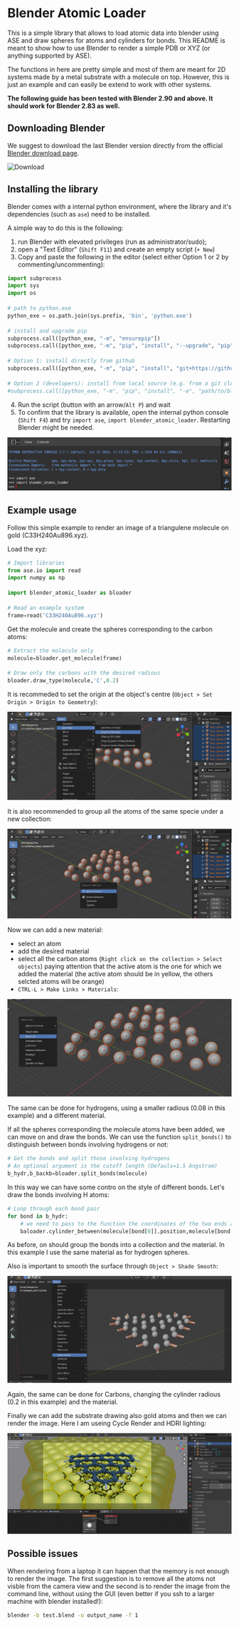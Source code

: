 # Blender Atomic Loader

This is a simple library that allows to load atomic data into blender using ASE and draw spheres for atoms and cylinders for bonds. This README is meant to show how to use Blender to render a simple PDB or XYZ (or anything supported by ASE). 

The functions in here are pretty simple and most of them are meant for 2D systems made by a metal substrate with a molecule on top. However, this is just an example and can easily be extend to work with other systems.

**The following guide has been tested with Blender 2.90 and above. It should work for Blender 2.83 as well.**

## Downloading Blender

We suggest to download the last Blender version directly from the official [Blender download page](https://www.blender.org/download/).

![Download](.imgs_readme/downlad_blender.png)

## Installing the library

Blender comes with a internal python environment, where the library and it's dependencies (such as `ase`) need to be installed.

A simple way to do this is the following:

1) run Blender with elevated privileges (run as administrator/sudo);
2) open a "Text Editor" (`Shift F11`) and create an empty script (`+ New`)
3) Copy and paste the following in the editor (select either Option 1 or 2 by commenting/uncommenting):
```python
import subprocess
import sys
import os

# path to python.exe
python_exe = os.path.join(sys.prefix, 'bin', 'python.exe')

# install and upgrade pip
subprocess.call([python_exe, "-m", "ensurepip"])
subprocess.call([python_exe, "-m", "pip", "install", "--upgrade", "pip"])

# Option 1: install directly from github
subprocess.call([python_exe, "-m", "pip", "install", "git+https://github.com/nanotech-empa/blender-atomic-loader.git#egg=blender-atomic-loader"])

# Option 2 (developers): install from local source (e.g. from a git clone)
#subprocess.call([python_exe, "-m", "pip", "install", "-e", "path/to/blender-atomic-loader"])
```
4) Run the script (button with an arrow/`Alt P`) and wait
5) To confirm that the library is available, open the internal python console (`Shift F4`) and try `import ase`, `import blender_atomic_loader`. Restarting Blender might be needed.

![Test imports](.imgs_readme/test_imports.png)

## Example usage

Follow this simple example to render an image of a triangulene molecule on gold (C33H240Au896.xyz).

Load the xyz:

```python
# Import libraries
from ase.io import read
import numpy as np

import blender_atomic_loader as bloader

# Read an example system
frame=read('C33H240Au896.xyz')
```

Get the molecule and create the spheres corresponding to the carbon atoms:

```python
# Extract the molecule only
molecule=bloader.get_molecule(frame)

# Draw only the carbons with the desired radious
bloader.draw_type(molecule,'C',0.2)
```

It is recommeded to set the origin at the object's centre (`Object > Set Origin > Origin to Geometry`):

![Origin to geometry](.imgs_readme/origin_to_geometry.png)

It is also recommended to group all the atoms of the same specie under a new collection:

![New collection](.imgs_readme/new_collection.png)

Now we can add a new material:

* select an atom
* add the desired material
* select all the carbon atoms (`Right click on the collection > Select objects`) paying attention that the active atom is the one for which we added the material (the active atom should be in yellow, the others selcted atoms will be orange)
* `CTRL-L > Make Links > Materials`:

![Link Materials](.imgs_readme/link_materials.png)

The same can be done for hydrogens, using a smaller radious (0.08 in this example) and a different material.

If all the spheres corresponding the molecule atoms have been added, we can move on and draw the bonds. We can use the function `split_bonds()` to distinguish between bonds involving hydrogens or not:

```python
# Get the bonds and split those involving hydrogens
# An optional argument is the cutoff length (Defauls=1.5 Angstrom) 
b_hydr,b_backb=bloader.split_bonds(molecule)
```

In this way we can have some contro on the style of different bonds. Let's draw the bonds involving H atoms:

```python
# Loop through each bond pair
for bond in b_hydr:
    # we need to pass to the function the coordinates of the two ends and the radious
    baloader.cylinder_between(molecule[bond[0]].position,molecule[bond[1]].position,0.11)
```

As before, on should group the bonds into a collection and the material. In this example I use the same material as for hydrogen spheres.

Also is important to smooth the surface through `Object > Shade Smooth`:

![Shade Smooth](.imgs_readme/shade_smooth.png)

Again, the same can be done for Carbons, changing the cylinder radious (0.2 in this example) and the material.

Finally we can add the substrate drawing also gold atoms and then we can render the image. Here I am useing Cycle Render and HDRI lighting:

![Shade Smooth](.imgs_readme/result.png)

## Possible issues

When rendering from a laptop it can happen that the memory is not enough to render the image. The first suggestion is to remove all the atoms not visble from the camera view and the second is to render the image from the command line, without using the GUI (even better if you ssh to a larger machine with blender installed!):

```bash
blender -b test.blend -o output_name -f 1
```
